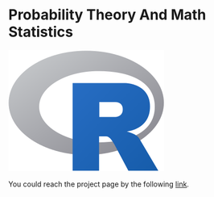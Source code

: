 # Probability Theory And Math Statistics

![Alt text](./images/R_logo.png?raw=true)

You could reach the project page by the following [link](https://burconst.github.io/ProbabilityAndStatistic/).
